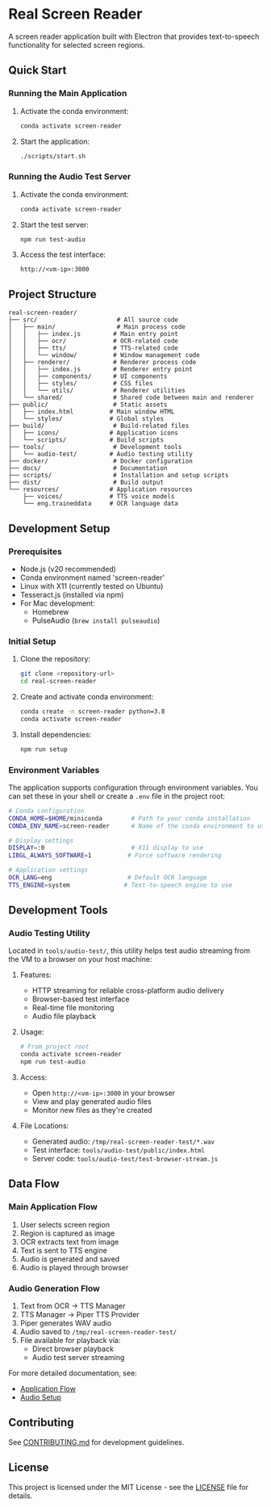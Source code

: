 # Real Screen Reader

A screen reader application built with Electron that provides text-to-speech functionality for selected screen regions.

## Quick Start

### Running the Main Application
1. Activate the conda environment:
   ```bash
   conda activate screen-reader
   ```

2. Start the application:
   ```bash
   ./scripts/start.sh
   ```

### Running the Audio Test Server
1. Activate the conda environment:
   ```bash
   conda activate screen-reader
   ```

2. Start the test server:
   ```bash
   npm run test-audio
   ```

3. Access the test interface:
   ```
   http://<vm-ip>:3000
   ```

## Project Structure

```
real-screen-reader/
├── src/                      # All source code
│   ├── main/                 # Main process code
│   │   ├── index.js         # Main entry point
│   │   ├── ocr/             # OCR-related code
│   │   ├── tts/             # TTS-related code
│   │   └── window/          # Window management code
│   ├── renderer/            # Renderer process code
│   │   ├── index.js         # Renderer entry point
│   │   ├── components/      # UI components
│   │   ├── styles/          # CSS files
│   │   └── utils/           # Renderer utilities
│   └── shared/              # Shared code between main and renderer
├── public/                  # Static assets
│   ├── index.html          # Main window HTML
│   └── styles/             # Global styles
├── build/                   # Build-related files
│   ├── icons/              # Application icons
│   └── scripts/            # Build scripts
├── tools/                   # Development tools
│   └── audio-test/         # Audio testing utility
├── docker/                  # Docker configuration
├── docs/                    # Documentation
├── scripts/                 # Installation and setup scripts
├── dist/                    # Build output
└── resources/              # Application resources
    ├── voices/             # TTS voice models
    └── eng.traineddata     # OCR language data
```

## Development Setup

### Prerequisites
- Node.js (v20 recommended)
- Conda environment named 'screen-reader'
- Linux with X11 (currently tested on Ubuntu)
- Tesseract.js (installed via npm)
- For Mac development:
  - Homebrew
  - PulseAudio (`brew install pulseaudio`)

### Initial Setup

1. Clone the repository:
   ```bash
   git clone <repository-url>
   cd real-screen-reader
   ```

2. Create and activate conda environment:
   ```bash
   conda create -n screen-reader python=3.8
   conda activate screen-reader
   ```

3. Install dependencies:
   ```bash
   npm run setup
   ```

### Environment Variables
The application supports configuration through environment variables. You can set these in your shell or create a `.env` file in the project root:

```bash
# Conda configuration
CONDA_HOME=$HOME/miniconda        # Path to your conda installation
CONDA_ENV_NAME=screen-reader      # Name of the conda environment to use

# Display settings
DISPLAY=:0                        # X11 display to use
LIBGL_ALWAYS_SOFTWARE=1          # Force software rendering

# Application settings
OCR_LANG=eng                     # Default OCR language
TTS_ENGINE=system               # Text-to-speech engine to use
```

## Development Tools

### Audio Testing Utility
Located in `tools/audio-test/`, this utility helps test audio streaming from the VM to a browser on your host machine:

1. Features:
   - HTTP streaming for reliable cross-platform audio delivery
   - Browser-based test interface
   - Real-time file monitoring
   - Audio file playback

2. Usage:
   ```bash
   # From project root
   conda activate screen-reader
   npm run test-audio
   ```

3. Access:
   - Open `http://<vm-ip>:3000` in your browser
   - View and play generated audio files
   - Monitor new files as they're created

4. File Locations:
   - Generated audio: `/tmp/real-screen-reader-test/*.wav`
   - Test interface: `tools/audio-test/public/index.html`
   - Server code: `tools/audio-test/test-browser-stream.js`

## Data Flow

### Main Application Flow
1. User selects screen region
2. Region is captured as image
3. OCR extracts text from image
4. Text is sent to TTS engine
5. Audio is generated and saved
6. Audio is played through browser

### Audio Generation Flow
1. Text from OCR → TTS Manager
2. TTS Manager → Piper TTS Provider
3. Piper generates WAV audio
4. Audio saved to `/tmp/real-screen-reader-test/`
5. File available for playback via:
   - Direct browser playback
   - Audio test server streaming

For more detailed documentation, see:
- [Application Flow](docs/application-flow.md)
- [Audio Setup](docs/audio-setup.md)

## Contributing
See [CONTRIBUTING.md](CONTRIBUTING.md) for development guidelines.

## License
This project is licensed under the MIT License - see the [LICENSE](LICENSE) file for details.